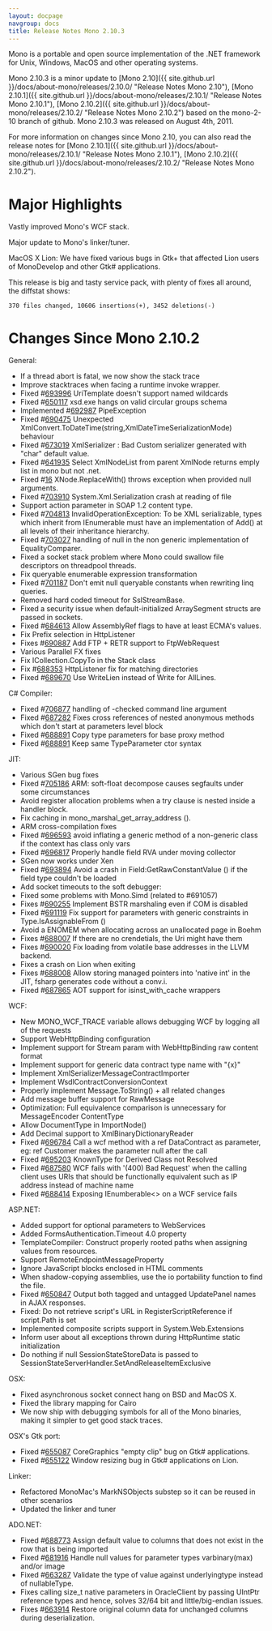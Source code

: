 ```yaml
---
layout: docpage
navgroup: docs
title: Release Notes Mono 2.10.3
---
```


Mono is a portable and open source implementation of the .NET framework for Unix, Windows, MacOS and other operating systems.

Mono 2.10.3 is a minor update to [Mono 2.10]({{ site.github.url }}/docs/about-mono/releases/2.10.0/ "Release Notes Mono 2.10"), [Mono 2.10.1]({{ site.github.url }}/docs/about-mono/releases/2.10.1/ "Release Notes Mono 2.10.1"), [Mono 2.10.2]({{ site.github.url }}/docs/about-mono/releases/2.10.2/ "Release Notes Mono 2.10.2") based on the mono-2-10 branch of github. Mono 2.10.3 was released on August 4th, 2011.

For more information on changes since Mono 2.10, you can also read the release notes for [Mono 2.10.1]({{ site.github.url }}/docs/about-mono/releases/2.10.1/ "Release Notes Mono 2.10.1"), [Mono 2.10.2]({{ site.github.url }}/docs/about-mono/releases/2.10.2/ "Release Notes Mono 2.10.2").

Major Highlights
================

Vastly improved Mono's WCF stack.

Major update to Mono's linker/tuner.

MacOS X Lion: We have fixed various bugs in Gtk+ that affected Lion users of MonoDevelop and other Gtk\# applications.

This release is big and tasty service pack, with plenty of fixes all around, the diffstat shows:

    370 files changed, 10606 insertions(+), 3452 deletions(-)

Changes Since Mono 2.10.2
=========================

General:

-   If a thread abort is fatal, we now show the stack trace
-   Improve stacktraces when facing a runtime invoke wrapper.
-   Fixed \#[693996](https://bugzilla.novell.com/show_bug.cgi?id=693996) UriTemplate doesn't support named wildcards
-   Fixed \#[650117](https://bugzilla.novell.com/show_bug.cgi?id=650117) xsd.exe hangs on valid circular groups schema
-   Implemented \#[692987](https://bugzilla.novell.com/show_bug.cgi?id=692987) PipeException
-   Fixed \#[690475](https://bugzilla.novell.com/show_bug.cgi?id=690475) Unexpected XmlConvert.ToDateTime(string,XmlDateTimeSerializationMode) behaviour
-   Fixed \#[673019](https://bugzilla.novell.com/show_bug.cgi?id=673019) XmlSerializer : Bad Custom serializer generated with "char" default value.
-   Fixed \#[641935](https://bugzilla.novell.com/show_bug.cgi?id=641935) Select XmlNodeList from parent XmlNode returns emply list in mono but not .net.
-   Fixed \#[16](http://bugzilla.xamarin.com/show_bug.cgi?id=16) XNode.ReplaceWith() throws exception when provided null arguments.
-   Fixed \#[703910](https://bugzilla.novell.com/show_bug.cgi?id=703910) System.Xml.Serialization crash at reading of file
-   Support action parameter in SOAP 1.2 content type.
-   Fixed \#[704813](https://bugzilla.novell.com/show_bug.cgi?id=704813) InvalidOperationException: To be XML serializable, types which inherit from IEnumerable must have an implementation of Add() at all levels of their inheritance hierarchy.
-   Fixed \#[703027](https://bugzilla.novell.com/show_bug.cgi?id=703027) handling of null in the non generic implementation of EqualityComparer.
-   Fixed a socket stack problem where Mono could swallow file descriptors on threadpool threads.
-   Fix queryable enumerable expression transformation
-   Fixed \#[701187](https://bugzilla.novell.com/show_bug.cgi?id=701187) Don't emit null queryable constants when rewriting linq queries.
-   Removed hard coded timeout for SslStreamBase.
-   Fixed a security issue when default-initialized ArraySegment structs are passed in sockets.
-   Fixed \#[684613](https://bugzilla.novell.com/show_bug.cgi?id=684613) Allow AssemblyRef flags to have at least ECMA's values.
-   Fix Prefix selection in HttpListener
-   Fixes \#[690887](https://bugzilla.novell.com/show_bug.cgi?id=690887) Add FTP + RETR support to FtpWebRequest
-   Various Parallel FX fixes
-   Fix ICollection.CopyTo in the Stack class
-   Fix \#[688353](https://bugzilla.novell.com/show_bug.cgi?id=688353) HttpListener fix for matching directories
-   Fixed \#[689670](https://bugzilla.novell.com/show_bug.cgi?id=689670) Use WriteLien instead of Write for AllLines.

 C\# Compiler:

-   Fixed \#[706877](https://bugzilla.novell.com/show_bug.cgi?id=706877) handling of -checked command line argument
-   Fixed \#[687282](https://bugzilla.novell.com/show_bug.cgi?id=687282) Fixes cross references of nested anonymous methods which don't start at parameters level block
-   Fixed \#[688891](https://bugzilla.novell.com/show_bug.cgi?id=688891) Copy type parameters for base proxy method
-   Fixed \#[688891](https://bugzilla.novell.com/show_bug.cgi?id=688891) Keep same TypeParameter ctor syntax

JIT:

-   Various SGen bug fixes
-   Fixed \#[705186](https://bugzilla.novell.com/show_bug.cgi?id=705186) ARM: soft-float decompose causes segfaults under some circumstances
-   Avoid register allocation problems when a try clause is nested inside a handler block.
-   Fix caching in mono\_marshal\_get\_array\_address ().
-   ARM cross-compilation fixes
-   Fixed \#[696593](https://bugzilla.novell.com/show_bug.cgi?id=696593) avoid inflating a generic method of a non-generic class if the context has class only vars
-   Fixed \#[696817](https://bugzilla.novell.com/show_bug.cgi?id=696817) Properly handle field RVA under moving collector
-   SGen now works under Xen
-   Fixed \#[693894](https://bugzilla.novell.com/show_bug.cgi?id=693894) Avoid a crash in Field:GetRawConstantValue () if the field type couldn't be loaded
-   Add socket timeouts to the soft debugger:
-   Fixed some problems with Mono.Simd (related to \#691057)
-   Fixes \#[690255](https://bugzilla.novell.com/show_bug.cgi?id=690255) Implement BSTR marshaling even if COM is disabled
-   Fixed \#[691119](https://bugzilla.novell.com/show_bug.cgi?id=691119) Fix support for parameters with generic constraints in Type.IsAssignableFrom ()
-   Avoid a ENOMEM when allocating across an unallocated page in Boehm
-   Fixes \#[688007](https://bugzilla.novell.com/show_bug.cgi?id=688007) If there are no crendetials, the Uri might have them
-   Fixes \#[690020](https://bugzilla.novell.com/show_bug.cgi?id=690020) Fix loading from volatile base addresses in the LLVM backend.
-   Fixes a crash on Lion when exiting
-   Fixes \#[688008](https://bugzilla.novell.com/show_bug.cgi?id=688008) Allow storing managed pointers into 'native int' in the JIT, fsharp generates code without a conv.i.
-   Fixed \#[687865](https://bugzilla.novell.com/show_bug.cgi?id=687865) AOT support for isinst\_with\_cache wrappers

WCF:

-   New MONO\_WCF\_TRACE variable allows debugging WCF by logging all of the requests
-   Support WebHttpBinding configuration
-   Implement support for Stream param with WebHttpBinding raw content format
-   Implement support for generic data contract type name with "{x}"
-   Implement XmlSerializerMessageContractImporter
-   Implement WsdlContractConversionContext
-   Properly implement Message.ToString() + all related changes
-   Add message buffer support for RawMessage
-   Optimization: Full equivalence comparison is unnecessary for MessageEncoder ContentType
-   Allow DocumentType in ImportNode()
-   Add Decimal support to XmlBinaryDictionaryReader
-   Fixed \#[696784](https://bugzilla.novell.com/show_bug.cgi?id=696784) Call a wcf method with a ref DataContract as parameter, eg: ref Customer makes the parameter null after the call
-   Fixed \#[695203](https://bugzilla.novell.com/show_bug.cgi?id=695203) KnownType for Derived Class not Resolved
-   Fixed \#[687580](https://bugzilla.novell.com/show_bug.cgi?id=687580) WCF fails with '(400) Bad Request' when the calling client uses URIs that should be functionally equivalent such as IP address instead of machine name
-   Fixed \#[688414](https://bugzilla.novell.com/show_bug.cgi?id=688414) Exposing IEnumberable\<\> on a WCF service fails

ASP.NET:

-   Added support for optional parameters to WebServices
-   Added FormsAuthentication.Timeout 4.0 property
-   TemplateCompiler: Construct properly rooted paths when assigning values from resources.
-   Support RemoteEndpointMessageProperty
-   Ignore JavaScript blocks enclosed in HTML comments
-   When shadow-copying assemblies, use the io portability function to find the file.
-   Fixed \#[650847](https://bugzilla.novell.com/show_bug.cgi?id=650847) Output both tagged and untagged UpdatePanel names in AJAX responses.
-   Fixed: Do not retrieve script's URL in RegisterScriptReference if script.Path is set
-   Implemented composite scripts support in System.Web.Extensions
-   Inform user about all exceptions thrown during HttpRuntime static initialization
-   Do nothing if null SessionStateStoreData is passed to SessionStateServerHandler.SetAndReleaseItemExclusive

OSX:

-   Fixed asynchronous socket connect hang on BSD and MacOS X.
-   Fixed the library mapping for Cairo
-   We now ship with debugging symbols for all of the Mono binaries, making it simpler to get good stack traces.

OSX's Gtk port:

-   Fixed \#[655087](https://bugzilla.gnome.org/show_bug.cgi?id=655087) CoreGraphics "empty clip" bug on Gtk\# applications.
-   Fixed \#[655122](https://bugzilla.gnome.org/show_bug.cgi?id=655122) Window resizing bug in Gtk\# applications on Lion.

Linker:

-   Refactored MonoMac's MarkNSObjects substep so it can be reused in other scenarios
-   Updated the linker and tuner

ADO.NET:

-   Fixed \#[688773](https://bugzilla.novell.com/show_bug.cgi?id=688773) Assign default value to columns that does not exist in the row that is being imported
-   Fixed \#[681916](https://bugzilla.novell.com/show_bug.cgi?id=681916) Handle null values for parameter types varbinary(max) and/or image
-   Fixed \#[663287](https://bugzilla.novell.com/show_bug.cgi?id=663287) Validate the type of value against underlyingtype instead of nullableType.
-   Fixes calling size\_t native parameters in OracleClient by passing UIntPtr reference types and hence, solves 32/64 bit and little/big-endian issues.
-   Fixes \#[663914](https://bugzilla.novell.com/show_bug.cgi?id=663914) Restore original column data for unchanged columns during deserialization.


